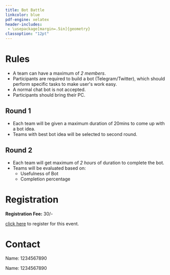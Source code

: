```yaml
---
title: Bot Battle
linkcolor: blue
pdf-engine: xelatex
header-includes:
 - \usepackage[margin=.5in]{geometry}
classoption: "12pt"
---
```


# Rules

+ A team can have a maximum of *2 members*.
+ Participants are required to build a bot 
(Telegram/Twitter), which should perform specific 
tasks to make user's work easy.
+ A normal chat bot is not accepted.
+ Participants should bring their PC.

## Round 1

+ Each team will be given a maximum duration of 
20mins to come up with a bot idea.
+ Teams with best bot idea will be selected 
to second round.

## Round 2

+ Each team will get maximum of *2 hours* of duration
to complete the bot.
+ Teams will be evaluated based on:
  - Usefulness of Bot
  - Completion percentage

# Registration

**Registration Fee:** 30/-

[click here](forms.google.com) to register for this event.

# Contact

Name: 1234567890

Name: 1234567890
